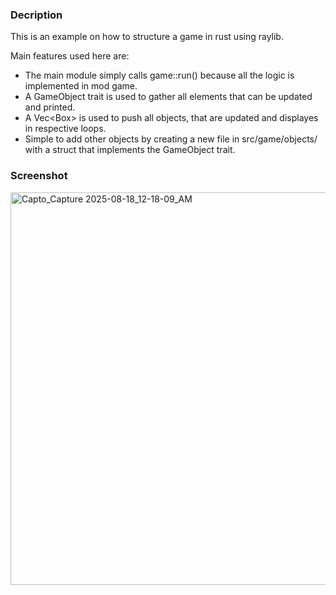 ### Decription ###
This is an example on how to structure a game in rust using raylib.

Main features used here are:

- The main module simply calls game::run() because all the logic is implemented in mod game.
- A GameObject trait is used to gather all elements that can be updated and printed.
- A Vec<Box<dyn GameObject>> is used to push all objects, that are updated and displayes in respective loops.
- Simple to add other objects by creating a new file in src/game/objects/ with a struct that implements the GameObject trait.

### Screenshot ###

<img width="800" height="628" alt="Capto_Capture 2025-08-18_12-18-09_AM" src="https://github.com/user-attachments/assets/b450ff7a-ed0d-4577-9f92-12f2ccc637dc" />
